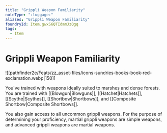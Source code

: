 ```yaml
---
title: "Grippli Weapon Familiarity"
noteType: ":luggage:"
aliases: "Grippli Weapon Familiarity"
foundryId: Item.gwxS6QTIdmmJzQgq
tags:
  - Item
---
```


# Grippli Weapon Familiarity
![[pathfinder2e/Feats/zz_asset-files/icons-sundries-books-book-red-exclamation.webp|150]]

You've trained with weapons ideally suited to marshes and dense forests. You are trained with [[Blowgun|Blowguns]], [[Hatchet|Hatchets]], [[Scythe|Scythes]], [[Shortbow|Shortbows]], and [[Composite Shortbow|Composite Shortbows]].

You also gain access to all uncommon grippli weapons. For the purpose of determining your proficiency, martial grippli weapons are simple weapons, and advanced grippli weapons are martial weapons.
